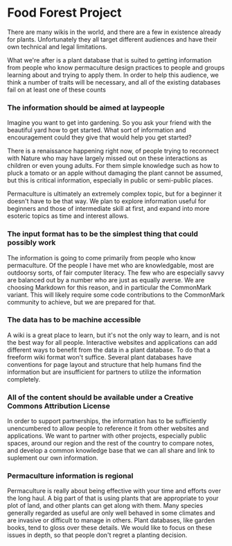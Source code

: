 # Food Forest Project

There are many wikis in the world, and there are a few in existence already for plants.  Unfortunately they all target different audiences and have their own technical and legal limitations. 

What we're after is a plant database that is suited to getting information from people who know permaculture design practices to people and groups learning about and trying to apply them.  In order to help this audience, we think a number of traits will be necessary, and all of the existing databases fail on at least one of these counts

### The information should be aimed at laypeople

Imagine you want to get into gardening.  So you ask your friend with the beautiful yard how to get started.  What sort of information and encouragement could they give that would help you get started?  

There is a renaissance happening right now, of people trying to reconnect with Nature who may have largely missed out on these interactions as children or even young adults. For them simple knowledge such as how to pluck a tomato or an apple without damaging the plant cannot be assumed, but this is critical information, especially in public or semi-public places. 

Permaculture is ultimately an extremely complex topic, but for a beginner it doesn't have to be that way.  We plan to explore information useful for beginners and those of intermediate skill at first, and expand into more esoteric topics as time and interest allows.

### The input format has to be the simplest thing that could possibly work

The information is going to come primarily from people who know permaculture.  Of the people I have met who are knowledgable, most are outdoorsy sorts, of fair
computer literacy.  The few who are especially savvy are balanced out by a number who are just as equally averse.  We are choosing Markdown for this reason, and 
in particular the CommonMark variant.  This will likely require some code contributions to the CommonMark community to achieve, but we are prepared for that.

### The data has to be machine accessible

A wiki is a great place to learn, but it's not the only way to learn, and is not the best way for all people.  Interactive websites and applications can add different ways to benefit from the data in a plant database.  To do that a freeform wiki format won't suffice.  Several plant databases have conventions for page layout and structure that help humans find the information but are insufficient for partners to utilize the information completely. 

### All of the content should be available under a Creative Commons Attribution License

In order to support partnerships, the information has to be sufficiently unencumbered to allow people to reference it from other websites and applications.  We want to partner with other projects, especially public spaces, around our region and the rest of the country to compare notes, and develop a common knowledge base that we can all share and link to suplement our own information.  

### Permaculture information is regional

Permaculture is really about being effective with your time and efforts over the long haul.  A big part of that is using plants that are appropriate to your plot of land, and other plants can get along with them.  Many species generally regarded as useful are only well behaved in some climates and are invasive or difficult to manage in others.  Plant databases, like garden books, tend to gloss over these details.  We would like to focus on these issues in depth, so that people don't regret a planting decision.    


